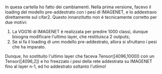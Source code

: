 In quesa cartella ho fatto dei cambiamenti.
Nella prima versione, facevo il loading del modello pre-addestrato con i pesi di IMAGENET, e lo addestravo direttamente
sul cifar2. Questo innanzitutto non è tecnicamente corretto per due motivi:

1. La VGG16 di IMAGENET è realizzata per predire 1000 classi, dunque bisogna modificare l'ultimo layer, che restituisca 2 outputs;
2. Se si fa il loading di unn modello pre-addestrato, allora si sfruttano i pesi che ha imparato.

Dunque, ho sostituito l'ultimo layer che faceva Tensor([4096,1000]) con un Tensor([4096,2]) e ho freezzato i pesi della rete
addestrata su IMAGENET fino al layer n-1, ed ho addestrato soltanto l'utlimo!
